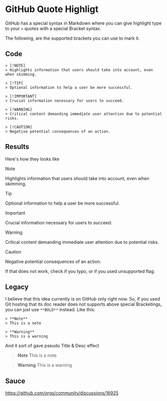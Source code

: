# GitHub Quote Highligt

GitHub has a special syntax in Markdown where you can give highlight type to your `>` quotes with a special Bracket syntax.

The following, are the supported brackets you can use to mark it.

## Code

```
> [!NOTE]  
> Highlights information that users should take into account, even when skimming.

> [!TIP]
> Optional information to help a user be more successful.

> [!IMPORTANT]  
> Crucial information necessary for users to succeed.

> [!WARNING]  
> Critical content demanding immediate user attention due to potential risks.

> [!CAUTION]
> Negative potential consequences of an action.
```

## Results

Here's how they looks like

> [!NOTE]  
> Highlights information that users should take into account, even when skimming.

> [!TIP]
> Optional information to help a user be more successful.

> [!IMPORTANT]  
> Crucial information necessary for users to succeed.

> [!WARNING]  
> Critical content demanding immediate user attention due to potential risks.

> [!CAUTION]
> Negative potential consequences of an action.

If that does not work, check if you typo, or if you used unsupported flag.

## Legacy

I believe that this idea currently is on GitHub only right now. So, if you used Git hosting that its doc reader does not supports above special Bracketings, you can just use `**BOLD**` instead. Like this:

```
> **Note**
> This is a note

> **Warning**
> This is a warning
```
And it sort of gave pseudo Title & Desc effect

> **Note**
> This is a note

> **Warning**
> This is a warning

## Sauce

https://github.com/orgs/community/discussions/16925